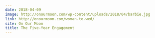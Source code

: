 ```yaml
---
date: 2018-04-09
image: http://onourmoon.com/wp-content/uploads/2018/04/barbie.jpg
link: http://onourmoon.com/woman-to-wed/
site: On Our Moon
title: The Five-Year Engagement
---
```

